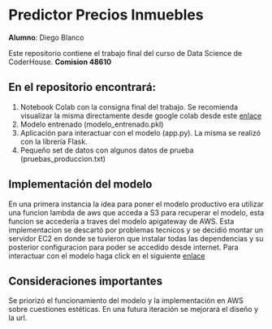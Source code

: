 # Predictor Precios Inmuebles

**Alumno**: Diego Blanco
 
Este repositorio contiene el trabajo final del curso de Data Science de CoderHouse. **Comision 48610**

## En el repositorio encontrará:

1. Notebook Colab con la consigna final del trabajo. Se recomienda visualizar la misma directamente desde google colab desde este [enlace](https://colab.research.google.com/drive/1gD-rPDXd8coG_37EIZa1FvkN2CxqiwqH?usp=sharing)
2. Modelo entrenado (modelo_entrenado.pkl)
3. Aplicación para interactuar con el modelo (app.py). La misma se realizó con la librería Flask.
4. Pequeño set de datos con algunos datos de prueba (pruebas_produccion.txt)

## Implementación del modelo

En una primera instancia la idea para poner el modelo productivo era utilizar una funcion lambda de aws que acceda a S3 para recuperar el modelo, esta funcion se accedería a traves del modelo apigateway de AWS.
Esta implementacion se descartó por problemas tecnicos y se decidió montar un servidor EC2 en donde se tuvieron que instalar todas las dependencias y su posterior configuracion para poder se accedido desde internet.
Para interactuar con el modelo haga click en el siguiente [enlace](http://ec2-54-207-150-208.sa-east-1.compute.amazonaws.com:5000/)

## Consideraciones importantes

Se priorizó el funcionamiento del modelo y la implementación en AWS sobre cuestiones estéticas.
En una futura iteración se mejorará el diseño y la url.

